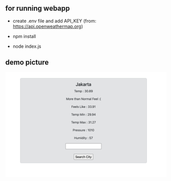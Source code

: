 ## for running webapp

- create .env file and add API_KEY (from: https://api.openweathermap.org)

- npm install

- node index.js

## demo picture

![demo picture](/public/weather-node.png)

